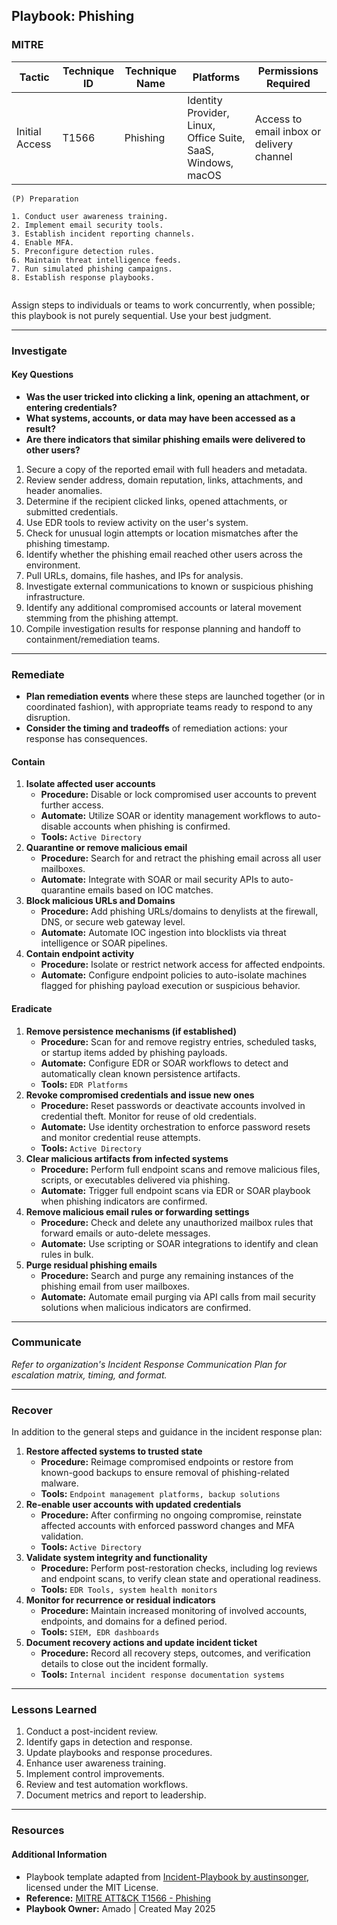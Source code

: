 ## Playbook: Phishing

### MITRE

| Tactic | Technique ID | Technique Name | Platforms | Permissions Required |
| ------ | ------------ | -------------- | ---------- |--------------------- |
|Initial Access|T1566   |Phishing        | Identity Provider, Linux, Office Suite, SaaS, Windows, macOS|Access to email inbox or delivery channel|


```
(P) Preparation

1. Conduct user awareness training.
2. Implement email security tools.
3. Establish incident reporting channels.
4. Enable MFA.
5. Preconfigure detection rules.
6. Maintain threat intelligence feeds.
7. Run simulated phishing campaigns.
8. Establish response playbooks.
 
```
  
Assign steps to individuals or teams to work concurrently, when possible; this playbook is not purely sequential. Use your best judgment.

--------------

### Investigate

#### Key Questions
- **Was the user tricked into clicking a link, opening an attachment, or entering credentials?**
- **What systems, accounts, or data may have been accessed as a result?**
- **Are there indicators that similar phishing emails were delivered to other users?**

1. Secure a copy of the reported email with full headers and metadata.
2. Review sender address, domain reputation, links, attachments, and header anomalies.
3. Determine if the recipient clicked links, opened attachments, or submitted credentials.
4. Use EDR tools to review activity on the user's system.
5. Check for unusual login attempts or location mismatches after the phishing timestamp.
6. Identify whether the phishing email reached other users across the environment.
7. Pull URLs, domains, file hashes, and IPs for analysis.
8. Investigate external communications to known or suspicious phishing infrastructure.
9. Identify any additional compromised accounts or lateral movement stemming from the phishing attempt.
10. Compile investigation results for response planning and handoff to containment/remediation teams.

--------------

### Remediate

* **Plan remediation events** where these steps are launched together (or in coordinated fashion), with appropriate teams ready to respond to any disruption.
* **Consider the timing and tradeoffs** of remediation actions: your response has consequences.

#### Contain

1. **Isolate affected user accounts**
   - **Procedure:** Disable or lock compromised user accounts to prevent further access.
   - **Automate:** Utilize SOAR or identity management workflows to auto-disable accounts when phishing is confirmed.
   - **Tools:** `Active Directory`
2. **Quarantine or remove malicious email**
   - **Procedure:** Search for and retract the phishing email across all user mailboxes.
   - **Automate:** Integrate with SOAR or mail security APIs to auto-quarantine emails based on IOC matches.
3. **Block malicious URLs and Domains**
   - **Procedure:** Add phishing URLs/domains to denylists at the firewall, DNS, or secure web gateway level.
   - **Automate:** Automate IOC ingestion into blocklists via threat intelligence or SOAR pipelines.
4. **Contain endpoint activity**
   - **Procedure:** Isolate or restrict network access for affected endpoints.
   - **Automate:** Configure endpoint policies to auto-isolate machines flagged for phishing payload execution or suspicious behavior.

#### Eradicate

1. **Remove persistence mechanisms (if established)**
   - **Procedure:** Scan for and remove registry entries, scheduled tasks, or startup items added by phishing payloads. 
   - **Automate:** Configure EDR or SOAR workflows to detect and automatically clean known persistence artifacts.
   - **Tools:** `EDR Platforms`
2. **Revoke compromised credentials and issue new ones**
   - **Procedure:** Reset passwords or deactivate accounts involved in credential theft. Monitor for reuse of old credentials.
   - **Automate:** Use identity orchestration to enforce password resets and monitor credential reuse attempts.
   - **Tools:** `Active Directory`
3. **Clear malicious artifacts from infected systems**
   - **Procedure:** Perform full endpoint scans and remove malicious files, scripts, or executables delivered via phishing.
   - **Automate:** Trigger full endpoint scans via EDR or SOAR playbook when phishing indicators are confirmed.
4. **Remove malicious email rules or forwarding settings**
   - **Procedure:** Check and delete any unauthorized mailbox rules that forward emails or auto-delete messages.
   - **Automate:** Use scripting or SOAR integrations to identify and clean rules in bulk.
5. **Purge residual phishing emails**
   - **Procedure:** Search and purge any remaining instances of the phishing email from user mailboxes.
   - **Automate:** Automate email purging via API calls from mail security solutions when malicious indicators are confirmed.

--------------

### Communicate

*Refer to organization's Incident Response Communication Plan for escalation matrix, timing, and format.*

--------------

### Recover

In addition to the general steps and guidance in the incident response plan:

1. **Restore affected systems to trusted state**
   - **Procedure:** Reimage compromised endpoints or restore from known-good backups to ensure removal of phishing-related malware.
   - **Tools:** `Endpoint management platforms, backup solutions`
2. **Re-enable user accounts with updated credentials**
   - **Procedure:** After confirming no ongoing compromise, reinstate affected accounts with enforced password changes and MFA validation.
   - **Tools:** `Active Directory`
3. **Validate system integrity and functionality**
   - **Procedure:** Perform post-restoration checks, including log reviews and endpoint scans, to verify clean state and operational readiness.
   - **Tools:** `EDR Tools, system health monitors`
4. **Monitor for recurrence or residual indicators**
   - **Procedure:** Maintain increased monitoring of involved accounts, endpoints, and domains for a defined period.
   - **Tools:** `SIEM, EDR dashboards`
5. **Document recovery actions and update incident ticket**
   - **Procedure:** Record all recovery steps, outcomes, and verification details to close out the incident formally.
   - **Tools:** `Internal incident response documentation systems`


--------------
  
### Lessons Learned

 1. Conduct a post-incident review.
 2. Identify gaps in detection and response.
 3. Update playbooks and response procedures.
 4. Enhance user awareness training.
 5. Implement control improvements.
 6. Review and test automation workflows.
 7. Document metrics and report to leadership.

--------------

### Resources

#### Additional Information

- Playbook template adapted from [Incident-Playbook by austinsonger](https://github.com/austinsonger/Incident-Playbook), licensed under the MIT License.
- **Reference:** [MITRE ATT&CK T1566 - Phishing](https://attack.mitre.org/techniques/T1566/)
- **Playbook Owner:** Amado | Created May 2025


